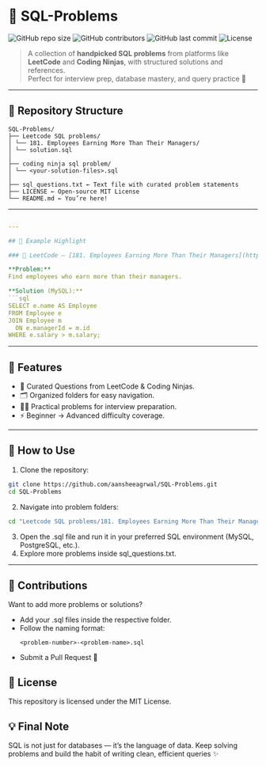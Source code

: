 # 🚀 SQL-Problems  

![GitHub repo size](https://img.shields.io/github/repo-size/aansheeagrwal/SQL-Problems?color=blueviolet) ![GitHub contributors](https://img.shields.io/github/contributors/aansheeagrwal/SQL-Problems) ![GitHub last commit](https://img.shields.io/github/last-commit/aansheeagrwal/SQL-Problems?color=success) ![License](https://img.shields.io/badge/License-MIT-yellow.svg)
 

> A collection of **handpicked SQL problems** from platforms like **LeetCode** and **Coding Ninjas**, with structured solutions and references.  
> Perfect for interview prep, database mastery, and query practice 🚀

---

## 📂 Repository Structure  
```
SQL-Problems/
├── Leetcode SQL problems/
│ └── 181. Employees Earning More Than Their Managers/
│ └── solution.sql
│
├── coding ninja sql problem/
│ └── <your-solution-files>.sql
│
├── sql_questions.txt ← Text file with curated problem statements
├── LICENSE ← Open-source MIT License
└── README.md ← You’re here!
```
---

```yaml

---

## 📝 Example Highlight  

### 🔹 LeetCode – [181. Employees Earning More Than Their Managers](https://leetcode.com/problems/employees-earning-more-than-their-managers/)  

**Problem:**  
Find employees who earn more than their managers.  

**Solution (MySQL):**  
```sql
SELECT e.name AS Employee
FROM Employee e
JOIN Employee m
  ON e.managerId = m.id
WHERE e.salary > m.salary;
```
---
## 📌 Features
- 📖 Curated Questions from LeetCode & Coding Ninjas.
- 🗂️ Organized folders for easy navigation.
- 🧑‍💻 Practical problems for interview preparation.
- ⚡ Beginner → Advanced difficulty coverage.
---
## 🚀 How to Use
1. Clone the repository:
```bash
git clone https://github.com/aansheeagrwal/SQL-Problems.git
cd SQL-Problems
```
2. Navigate into problem folders:
```bash
cd "Leetcode SQL problems/181. Employees Earning More Than Their Managers"
```
3. Open the .sql file and run it in your preferred SQL environment (MySQL, PostgreSQL, etc.).
4. Explore more problems inside sql_questions.txt.
---
## 🤝 Contributions
Want to add more problems or solutions?
 - Add your .sql files inside the respective folder.
 - Follow the naming format:
   ```php-template
   <problem-number>-<problem-name>.sql
   ```
- Submit a Pull Request 🚀
 
## 📜 License 
This repository is licensed under the MIT License.

## 💡 Final Note
SQL is not just for databases — it’s the language of data.
Keep solving problems and build the habit of writing clean, efficient queries ✨
